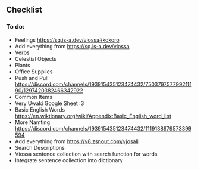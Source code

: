 ## Checklist

### To do:

- Feelings https://sq.is-a.dev/viossa#kokoro
- Add everything from https://sq.is-a.dev/viossa
- Verbs
- Celestial Objects
- Plants
- Office Supplies
- Push and Pull https://discord.com/channels/193915435123474432/750379757799211190/1297420382466342922
- Common Items
- Very Uwaki Google Sheet :3
- Basic English Words https://en.wiktionary.org/wiki/Appendix:Basic_English_word_list
- More Namting https://discord.com/channels/193915435123474432/1119138979573399594
- Add everything from https://v8.zsnout.com/vjosali
- Search Descriptions
- Viossa sentence collection with search function for words
- Integrate sentence collection into dictionary

